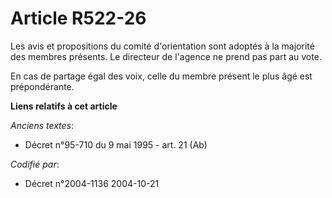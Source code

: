 # Article R522-26

Les avis et propositions du comité d'orientation sont adoptés à la majorité des membres présents. Le directeur de l'agence ne
prend pas part au vote.

En cas de partage égal des voix, celle du membre présent le plus âgé est prépondérante.

**Liens relatifs à cet article**

_Anciens textes_:

  - Décret n°95-710 du 9 mai 1995 - art. 21 (Ab)

_Codifié par_:

  - Décret n°2004-1136 2004-10-21
